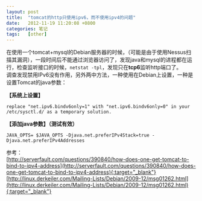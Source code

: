 ```yaml
---
layout: post
title:  "tomcat的http只使用ipv6，而不使用ipv4的问题"
date:   2012-11-19 11:20:08 +0800
categories: 笔记
tags:   [other]
---
```

在使用一个tomcat+mysql的Debian服务器的时候，（可能是由于使用Nessus扫描其漏洞），一段时间后不能通过浏览器访问了，发现java和mysql的进程都在运行，检查监听接口的时候，`netstat -tpl`，发现只在**tcp6**监听http端口了。             
调查发现禁用IPv6没有作用，另外两中方法，一种使用在Debian上设置，一种是设置Tomcat的java参数：

**【系统上设置】**     

    replace "net.ipv6.bindv6only=1" with "net.ipv6.bindv6only=0" in your /etc/sysctl.d/ as a temporary solution.

**【添加java参数】（测试有效）**

    JAVA_OPTS= $JAVA_OPTS -Djava.net.preferIPv4Stack=true -Djava.net.preferIPv4Addresses

参考：         
[http://serverfault.com/questions/390840/how-does-one-get-tomcat-to-bind-to-ipv4-address](http://serverfault.com/questions/390840/how-does-one-get-tomcat-to-bind-to-ipv4-address){:target="_blank"}
[http://linux.derkeiler.com/Mailing-Lists/Debian/2009-12/msg01262.html](http://linux.derkeiler.com/Mailing-Lists/Debian/2009-12/msg01262.html){:target="_blank"}
